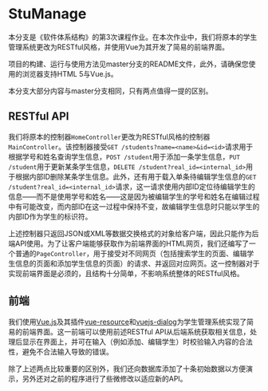 # StuManage

本分支是《软件体系结构》的第3次课程作业。在本次作业中，我们将原本的学生管理系统更改为RESTful风格，并使用Vue为其开发了简易的前端界面。

项目的构建、运行与使用方法见master分支的README文件，此外，请确保您使用的浏览器支持HTML 5与Vue.js。

本分支大部分内容与master分支相同，只有两点值得一提的区别。

## RESTful API

我们将原本的控制器`HomeController`更改为RESTful风格的控制器`MainController`。该控制器接受`GET /students?name=<name>&id=<id>`请求用于根据学号和姓名查询学生信息，`POST /student`用于添加一条学生信息，`PUT /student`用于更新某条学生信息，`DELETE /student?real_id=<internal_id>`用于根据内部ID删除某条学生信息。此外，还有用于载入单条待编辑学生信息的`GET /student?real_id=<internal_id>`请求，这一请求使用内部ID定位待编辑学生的信息——而不是使用学号和姓名——这是因为被编辑学生的学号和姓名在编辑过程中有可能改变，而内部ID在这一过程中保持不变，故编辑学生信息时只能以学生的内部ID作为学生的标识符。

上述控制器只返回JSON或XML等数据交换格式的对象给客户端，因此只能作为后端API使用。为了让客户端能够获取作为前端界面的HTML网页，我们还编写了一个普通的`PageController`，用于接受对不同网页（包括搜索学生的页面、编辑学生信息的页面和添加学生信息的页面）的请求、并返回对应网页。这一控制器对于实现前端界面是必须的，且结构十分简单，不影响系统整体的RESTful风格。

## 前端

我们使用[Vue.js](https://vuejs.org)及其插件[vue-resource](https://github.com/pagekit/vue-resource)和[vuejs-dialog](https://github.com/Godofbrowser/vuejs-dialog)为学生管理系统实现了简易的前端界面。这一前端可以使用前述RESTful API从后端系统获取相关信息，处理后显示在界面上，并可在输入（例如添加、编辑学生）时校验输入内容的合法性，避免不合法输入导致的错误。

除了上述两点比较重要的区别外，我们还向数据库添加了十条初始数据以方便演示，另外还对之前的程序进行了些微修改以适应新的API。